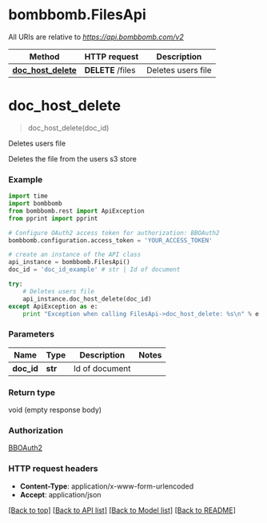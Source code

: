 # bombbomb.FilesApi

All URIs are relative to *https://api.bombbomb.com/v2*

Method | HTTP request | Description
------------- | ------------- | -------------
[**doc_host_delete**](FilesApi.md#doc_host_delete) | **DELETE** /files | Deletes users file


# **doc_host_delete**
> doc_host_delete(doc_id)

Deletes users file

Deletes the file from the users s3 store

### Example 
```python
import time
import bombbomb
from bombbomb.rest import ApiException
from pprint import pprint

# Configure OAuth2 access token for authorization: BBOAuth2
bombbomb.configuration.access_token = 'YOUR_ACCESS_TOKEN'

# create an instance of the API class
api_instance = bombbomb.FilesApi()
doc_id = 'doc_id_example' # str | Id of document

try: 
    # Deletes users file
    api_instance.doc_host_delete(doc_id)
except ApiException as e:
    print "Exception when calling FilesApi->doc_host_delete: %s\n" % e
```

### Parameters

Name | Type | Description  | Notes
------------- | ------------- | ------------- | -------------
 **doc_id** | **str**| Id of document | 

### Return type

void (empty response body)

### Authorization

[BBOAuth2](../README.md#BBOAuth2)

### HTTP request headers

 - **Content-Type**: application/x-www-form-urlencoded
 - **Accept**: application/json

[[Back to top]](#) [[Back to API list]](../README.md#documentation-for-api-endpoints) [[Back to Model list]](../README.md#documentation-for-models) [[Back to README]](../README.md)


